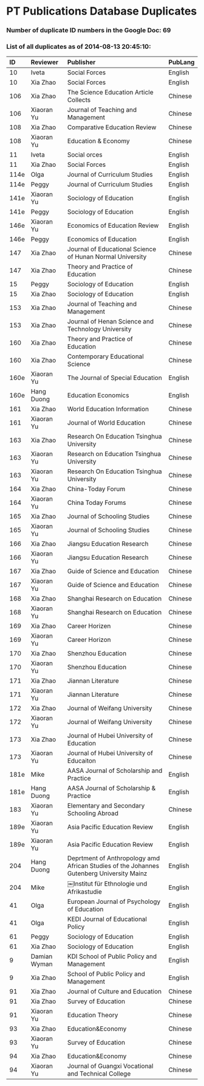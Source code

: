 # PT Publications Database Duplicates




### Number of duplicate ID numbers in the Google Doc: 69

### List of all duplicates as of 2014-08-13 20:45:10:


|ID   |Reviewer     |Publisher                                                                                |PubLang |
|:----|:------------|:----------------------------------------------------------------------------------------|:-------|
|10   |Iveta        |Social Forces                                                                            |English |
|10   |Xia Zhao     |Social Forces                                                                            |English |
|106  |Xia Zhao     |The Science Education Article Collects                                                   |Chinese |
|106  |Xiaoran Yu   |Journal of Teaching and Management                                                       |Chinese |
|108  |Xia Zhao     |Comparative Education Review                                                             |Chinese |
|108  |Xiaoran Yu   |Education & Economy                                                                      |Chinese |
|11   |Iveta        |Social orces                                                                             |English |
|11   |Xia Zhao     |Social Forces                                                                            |English |
|114e |Olga         |Journal of Curriculum Studies                                                            |English |
|114e |Peggy        |Journal of Curriculum Studies                                                            |English |
|141e |Xiaoran Yu   |Sociology of Education                                                                   |English |
|141e |Peggy        |Sociology of Education                                                                   |English |
|146e |Xiaoran Yu   |Economics of Education Review                                                            |English |
|146e |Peggy        |Economics of Education                                                                   |English |
|147  |Xia Zhao     |Journal of Educational Science of Hunan Normal University                                |Chinese |
|147  |Xia Zhao     |Theory and Practice of Education                                                         |Chinese |
|15   |Peggy        |Sociology of Education                                                                   |English |
|15   |Xia Zhao     |Sociology of Education                                                                   |English |
|153  |Xia Zhao     |Journal of Teaching and Management                                                       |Chinese |
|153  |Xia Zhao     |Journal of Henan Science and Technology University                                       |Chinese |
|160  |Xia Zhao     |Theory and Practice of Education                                                         |Chinese |
|160  |Xia Zhao     |Contemporary Educational Science                                                         |Chinese |
|160e |Xiaoran Yu   |The Journal of Special Education                                                         |English |
|160e |Hang Duong   |Education Economics                                                                      |English |
|161  |Xia Zhao     |World Education Information                                                              |Chinese |
|161  |Xiaoran Yu   |Journal of World Education                                                               |Chinese |
|163  |Xia Zhao     |Research On Education Tsinghua University                                                |Chinese |
|163  |Xiaoran Yu   |Research on Education Tsinghua University                                                |Chinese |
|163  |Xiaoran Yu   |Research On Education Tsinghua University                                                |Chinese |
|164  |Xia Zhao     |China-Today Forum                                                                        |Chinese |
|164  |Xiaoran Yu   |China Today Forums                                                                       |Chinese |
|165  |Xia Zhao     |Journal of Schooling Studies                                                             |Chinese |
|165  |Xiaoran Yu   |Journal of Schooling Studies                                                             |Chinese |
|166  |Xia Zhao     |Jiangsu Education Research                                                               |Chinese |
|166  |Xiaoran Yu   |Jiangsu Education Research                                                               |Chinese |
|167  |Xia Zhao     |Guide of Science and Education                                                           |Chinese |
|167  |Xiaoran Yu   |Guide of Science and Education                                                           |Chinese |
|168  |Xia Zhao     |Shanghai Research on Education                                                           |Chinese |
|168  |Xiaoran Yu   |Shanghai Research on Education                                                           |Chinese |
|169  |Xia Zhao     |Career Horizen                                                                           |Chinese |
|169  |Xiaoran Yu   |Career Horizon                                                                           |Chinese |
|170  |Xia Zhao     |Shenzhou Education                                                                       |Chinese |
|170  |Xiaoran Yu   |Shenzhou Education                                                                       |Chinese |
|171  |Xia Zhao     |Jiannan Literature                                                                       |Chinese |
|171  |Xiaoran Yu   |Jiannan Literature                                                                       |Chinese |
|172  |Xia Zhao     |Journal of Weifang University                                                            |Chinese |
|172  |Xiaoran Yu   |Journal of Weifang University                                                            |Chinese |
|173  |Xia Zhao     |Journal of Hubei University of Education                                                 |Chinese |
|173  |Xiaoran Yu   |Journal of Hubei University of Educaiton                                                 |Chinese |
|181e |Mike         |AASA Journal of Scholarship and Practice                                                 |English |
|181e |Hang Duong   |AASA Journal of Scholarship & Practice                                                   |English |
|183  |Xiaoran Yu   |Elementary and Secondary Schooling Abroad                                                |Chinese |
|189e |Xiaoran Yu   |Asia Pacific Education Review                                                            |English |
|189e |Xiaoran Yu   |Asia Pacific Education Review                                                            |English |
|204  |Hang Duong   |Deprtment of Anthropology amd African Studies of the Johannes Gutenberg University Mainz |English |
|204  |Mike         |￼Institut für Ethnologie und Afrikastudie                                                |English |
|41   |Olga         |European Journal of Psychology of Education                                              |English |
|41   |Olga         |KEDI Journal of Educational Policy                                                       |English |
|61   |Peggy        |Sociology of Education                                                                   |English |
|61   |Xia Zhao     | Sociology of Education                                                                  |English |
|9    |Damian Wyman |KDI School of Public Policy and Management                                               |English |
|9    |Xia Zhao     |School of Public Policy and Management                                                   |English |
|91   |Xia Zhao     |Journal of Culture and Education                                                         |Chinese |
|91   |Xia Zhao     |Survey of Education                                                                      |Chinese |
|91   |Xiaoran Yu   |Education Theory                                                                         |Chinese |
|93   |Xia Zhao     |Education&Economy                                                                        |Chinese |
|93   |Xiaoran Yu   |Survey of Education                                                                      |Chinese |
|94   |Xia Zhao     |Education&Economy                                                                        |Chinese |
|94   |Xiaoran Yu   |Journal of Guangxi Vocational and Technical College                                      |Chinese |


